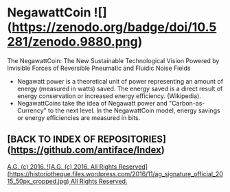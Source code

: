 NegawattCoin ![] (https://zenodo.org/badge/doi/10.5281/zenodo.9880.png)
============

The NegawattCoin: The New Sustainable Technological Vision Powered by Invisible Forces of Reversible Pneumatic and Fluidic Noise Fields

* Negawatt power is a theoretical unit of power representing an amount of energy (measured in watts) saved. The energy saved is a direct result of energy conservation or increased energy efficiency. (Wikipedia).
* NegawattCoins take the idea of Negawatt power and "Carbon-as-Currency" to the next level. In the NegawattCoin model, energy savings or energy efficiencies are measured in bits.

## [BACK TO INDEX OF REPOSITORIES] (https://github.com/antiface/Index)

[A.G. (c) 2016. ![A.G. (c) 2016. All Rights Reserved]
(https://historiotheque.files.wordpress.com/2016/11/ag_signature_official_2015_50px_cropped.jpg) All Rights Reserved.](http://alexgagnon.com)
